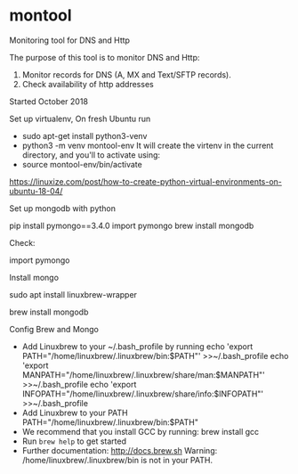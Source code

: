 # montool
Monitoring tool for DNS and Http


  The purpose of this tool is to monitor DNS and Http:
  1. Monitor records for DNS (A, MX and Text/SFTP records).
  2. Check availability of http addresses
  
  
  Started October 2018


  Set up virtualenv,  On fresh Ubuntu run
  - sudo apt-get install python3-venv
  -  python3 -m venv montool-env
  It will create the virtenv in the current directory, and you'll to activate using:
  - source montool-env/bin/activate
  
https://linuxize.com/post/how-to-create-python-virtual-environments-on-ubuntu-18-04/ 


Set up mongodb with python

pip install pymongo==3.4.0 
import pymongo
brew install mongodb 

Check:

import pymongo

Install mongo

sudo apt install linuxbrew-wrapper

brew install mongodb

Config Brew and Mongo

- Add Linuxbrew to your ~/.bash_profile by running
    echo 'export PATH="/home/linuxbrew/.linuxbrew/bin:$PATH"' >>~/.bash_profile
    echo 'export MANPATH="/home/linuxbrew/.linuxbrew/share/man:$MANPATH"' >>~/.bash_profile
    echo 'export INFOPATH="/home/linuxbrew/.linuxbrew/share/info:$INFOPATH"' >>~/.bash_profile
- Add Linuxbrew to your PATH
    PATH="/home/linuxbrew/.linuxbrew/bin:$PATH"
- We recommend that you install GCC by running:
    brew install gcc
- Run `brew help` to get started
- Further documentation: 
    http://docs.brew.sh
Warning: /home/linuxbrew/.linuxbrew/bin is not in your PATH.
